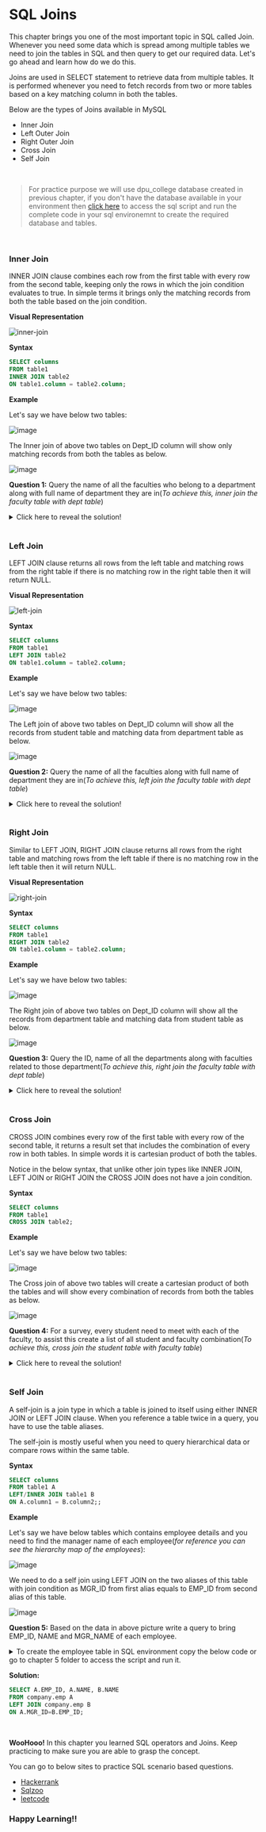 # SQL Joins

This chapter brings you one of the most important topic in SQL called Join. Whenever you need some data which is spread among multiple tables we need to join the tables in SQL and then query to get our required data. Let's go ahead and learn how do we do this.


Joins are used in SELECT statement to retrieve data from multiple tables. It is performed whenever you need to fetch records from two or more tables based on a key matching column in both the tables.

Below are the types of Joins available in MySQL
- Inner Join
- Left Outer Join
- Right Outer Join
- Cross Join
- Self Join

<br>

> For practice purpose we will use dpu_college database created in previous chapter, if you don't have the database available in your environment then [click here](https://github.com/cbpspratap/SQLTraining/blob/main/Chapter%205/Create%20dpu_college%20db%20script.sql) to access the sql script and run the complete code in your sql environemnt to create the required database and tables.

<br>

### Inner Join

INNER JOIN clause combines each row from the first table with every row from the second table, keeping only the rows in which the join condition evaluates to true.
In simple terms it brings only the matching records from both the table based on the join condition.

**Visual Representation**

![inner-join](https://user-images.githubusercontent.com/67796162/159785588-4e556ad6-cc20-46fe-9b3e-a2fe80cb9c30.png)


**Syntax**

```sql
SELECT columns
FROM table1 
INNER JOIN table2
ON table1.column = table2.column;
```
**Example**
 
Let's say we have below two tables:
 
![image](https://user-images.githubusercontent.com/67796162/159982496-241af8c0-20a7-4405-aac8-3c692b5d4395.png)

The Inner join of above two tables on Dept_ID column will show only matching records from both the tables as below.

![image](https://user-images.githubusercontent.com/67796162/159985969-eea1bf45-8f6f-4b44-b89f-1b335a7688f5.png)

**Question 1:** Query the name of all the faculties who belong to a department along with full name of department they are in(_To achieve this, inner join the faculty table with dept table_)

<details>
 <Summary>Click here to reveal the solution!</Summary>
 
 ```sql
SELECT
f.NAME, f.DEPT_ID, d.ID, d.NAME
FROM dpu_college.faculty f
INNER JOIN dpu_college.dept d 
ON f.DEPT_ID=d.ID;
 ```
 </details>

<br>

### Left Join

LEFT JOIN clause returns all rows from the left table and matching rows from the right table if there is no matching row in the right table then it will return NULL.

**Visual Representation**

![left-join](https://user-images.githubusercontent.com/67796162/159981994-ce125ecc-711d-4555-b20d-370d72e91774.png)


**Syntax**

```sql
SELECT columns
FROM table1 
LEFT JOIN table2
ON table1.column = table2.column;
```
**Example**
 
Let's say we have below two tables:
 
![image](https://user-images.githubusercontent.com/67796162/159982466-8809321e-fc41-4520-9b07-af390cedd873.png)

The Left join of above two tables on Dept_ID column will show all the records from student table and matching data from department table as below.

![image](https://user-images.githubusercontent.com/67796162/159985163-67a3bf5d-2dae-4579-a184-88fa4aa6641e.png)

**Question 2:** Query the name of all the faculties along with full name of department they are in(_To achieve this, left join the faculty table with dept table_)

<details>
 <Summary>Click here to reveal the solution!</Summary>
 
 ```sql
SELECT
f.NAME, f.DEPT_ID, d.ID, d.NAME
FROM dpu_college.faculty f
LEFT JOIN dpu_college.dept d 
ON f.DEPT_ID=d.ID;
 ```
 </details>

<br>

### Right Join

Similar to LEFT JOIN, RIGHT JOIN clause returns all rows from the right table and matching rows from the left table if there is no matching row in the left table then it will return NULL.

**Visual Representation**

![right-join](https://user-images.githubusercontent.com/67796162/159983812-7c4d2fb2-9f18-4cf3-b69e-4b791d267681.png)


**Syntax**

```sql
SELECT columns
FROM table1 
RIGHT JOIN table2
ON table1.column = table2.column;
```
**Example**
 
Let's say we have below two tables:
 
![image](https://user-images.githubusercontent.com/67796162/159982466-8809321e-fc41-4520-9b07-af390cedd873.png)

The Right join of above two tables on Dept_ID column will show all the records from department table and matching data from student table as below.

![image](https://user-images.githubusercontent.com/67796162/159985445-bb921e03-0fab-4438-8767-021bf20f0d57.png)

**Question 3:** Query the ID, name of all the departments along with faculties related to those department(_To achieve this, right join the faculty table with dept table_)

<details>
 <Summary>Click here to reveal the solution!</Summary>
 
 ```sql
SELECT
f.NAME, f.DEPT_ID, d.ID, d.NAME
FROM dpu_college.faculty f
RIGHT JOIN dpu_college.dept d 
ON f.DEPT_ID=d.ID;
 ```
 </details>

<br>

### Cross Join

CROSS JOIN combines every row of the first table with every row of the second table, it returns a result set that includes the combination of every row in both tables. In simple words it is cartesian product of both the tables.

Notice in the below syntax, that unlike other join types like INNER JOIN, LEFT JOIN or RIGHT JOIN the CROSS JOIN does not have a join condition.

**Syntax**

```sql
SELECT columns
FROM table1 
CROSS JOIN table2;
```
**Example**
 
Let's say we have below two tables:
 
![image](https://user-images.githubusercontent.com/67796162/159987610-6507c770-86d7-4344-8523-cb8b020de586.png)

The Cross join of above two tables will create a cartesian product of both the tables and will show every combination of records from both the tables as below.

![image](https://user-images.githubusercontent.com/67796162/159987670-f3d5df1c-baf1-488c-b550-f2038927e42e.png)

**Question 4:** For a survey, every student need to meet with each of the faculty, to assist this create a list of all student and faculty combination(_To achieve this, cross join the student table with faculty table_)

<details>
 <Summary>Click here to reveal the solution!</Summary>
 
 ```sql
SELECT
s.NAME, s.DEPT_ID, s.marks, f.NAME, f.DEPT_ID
FROM dpu_college.student s
CROSS JOIN dpu_college.faculty f;
 ```
 </details>

<br>

### Self Join

A self-join is a join type in which a table is joined to itself using either INNER JOIN or LEFT JOIN clause. When you reference a table twice in a query, you have to use the table aliases.

The self-join is mostly useful when you need to query hierarchical data or compare rows within the same table.

**Syntax**

```sql
SELECT columns
FROM table1 A
LEFT/INNER JOIN table1 B
ON A.column1 = B.column2;;
```
**Example**
 
Let's say we have below tables which contains employee details and you need to find the manager name of each employee(_for reference you can see the hierarchy map of the employees_):
 
![image](https://user-images.githubusercontent.com/67796162/159992131-1cb4f2ca-b9fd-4116-a0e1-6d524ecc1860.png)

We need to do a self join using LEFT JOIN on the two aliases of this table with join condition as MGR_ID from first alias equals to EMP_ID from second alias of this table.

![image](https://user-images.githubusercontent.com/67796162/159994019-b3f241e8-9e29-41c5-81b0-0f3769191a19.png)

**Question 5:** Based on the data in above picture write a query to bring EMP_ID, NAME and MGR_NAME of each employee.

<details>
 <Summary>To create the employee table in SQL environment copy the below code or go to chapter 5 folder to access the script and run it.</Summary>
 
 ```sql
##Creates 'company' database in your sql instance
CREATE DATABASE company;

##Creates 'emp' table under 'company' database
CREATE TABLE company.emp(
  EMP_ID int,
  NAME varchar(50) NOT NULL,
  MGR_ID int,
  PRIMARY KEY(EMP_ID)
  );

##Insert data into 'emp' table under 'company' database
INSERT INTO company.emp (EMP_ID, NAME, MGR_ID)
VALUES(101, 'Amit', 102),
(102, 'David', 103),
(103,'Shital', null),
(104,'Neeraja', 102),
(105,'Eric', 106),
(106,'Gaurav', 103),
(107,'Nitesh',106);
 
 ```
 </details>
 

**Solution:**
 
 ```sql
SELECT A.EMP_ID, A.NAME, B.NAME 
FROM company.emp A
LEFT JOIN company.emp B
ON A.MGR_ID=B.EMP_ID;
 ```

<br>


**WooHooo!** In this chapter you learned SQL operators and Joins. Keep practicing to make sure you are able to grasp the concept.

You can go to below sites to practice SQL scenario based questions.
- [Hackerrank](https://www.hackerrank.com/domains/sql)
- [Sqlzoo](https://sqlzoo.net/wiki/SQL_Tutorial)
- [leetcode](https://leetcode.com/problemset/database/?sorting=W3sic29ydE9yZGVyIjoiQVNDRU5ESU5HIiwib3JkZXJCeSI6IkRJRkZJQ1VMVFkifV0%3D&difficulty=EASY&page=1)

### Happy Learning!!

